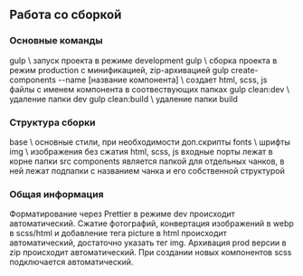 ## Работа со сборкой

### Основные команды

gulp \ запуск проекта в режиме development
gulp \ сборка проекта в режим production с минификацией, zip-архивацией
gulp create-components --name [название компонента] \ создает html, scss, js файлы с именем компонента в соотвествующих папках
gulp clean:dev \ удаление папки dev
gulp clean:build \ удаление папки build

### Структура сборки

base \ основные стили, при необходимости доп.скрипты
fonts \ шрифты
img \ изображения без сжатия
html, scss, js входные порты лежат в корне папки src
components является папкой для отдельных чанков, в ней лежат подпапки с названием чанка и его собственной структурой

### Общая информация

Форматирование через Prettier в режиме dev происходит автоматический. Сжатие фотографий, конвертация изображений в webp в scss/html и добавление тега picture в html происходит автоматический, достаточно указать тег img. Архивация prod версии в zip происходит автоматический. При создании новых компонентов scss подключается автоматический.